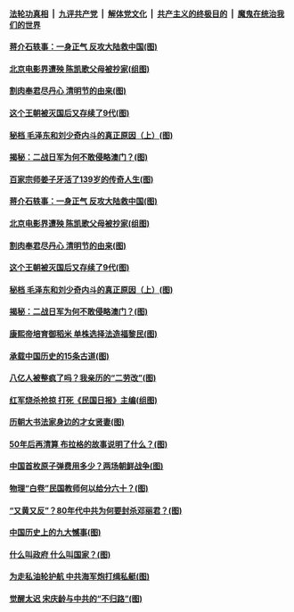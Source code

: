 ####  [法轮功真相](../../../../basic/blob/master/README.md?t=04050931) &nbsp;|&nbsp; [九评共产党](../../../../9ping.md/blob/master/README.md?t=04050931) &nbsp;|&nbsp; [解体党文化](../../../../jtdwh.md/blob/master/README.md?t=04050931)  &nbsp;|&nbsp; [共产主义的终极目的](../../../../gczydzjmd.md/blob/master/README.md?t=04050931) &nbsp;|&nbsp; [魔鬼在统治我们的世界](../../../../mgztzwmdsj.md/blob/master/README.md?t=04050931) 

#### [蒋介石轶事：一身正气 反攻大陆救中国(图)](../pages/p6/966696.md?t=04050931) 

#### [北京电影界遭殃 陈凯歌父母被抄家(组图)](../pages/p6/967217.md?t=04050931) 

#### [割肉奉君尽丹心 清明节的由来(图)](../pages/p6/966390.md?t=04050931) 

#### [这个王朝被灭国后又存续了9代(图)](../pages/p6/967688.md?t=04050931) 

#### [秘档 毛泽东和刘少奇内斗的真正原因（上）(图)](../pages/p6/966700.md?t=04050931) 

#### [揭秘：二战日军为何不敢侵略澳门？(图)](../pages/p6/966952.md?t=04050931) 

#### [百家宗师姜子牙活了139岁的传奇人生(图)](../pages/p6/967773.md?t=04050931) 

#### [蒋介石轶事：一身正气 反攻大陆救中国(图)](../pages/p6/966696.md?t=04050931) 

#### [北京电影界遭殃 陈凯歌父母被抄家(组图)](../pages/p6/967217.md?t=04050931) 

#### [割肉奉君尽丹心 清明节的由来(图)](../pages/p6/966390.md?t=04050931) 

#### [这个王朝被灭国后又存续了9代(图)](../pages/p6/967688.md?t=04050931) 

#### [秘档 毛泽东和刘少奇内斗的真正原因（上）(图)](../pages/p6/966700.md?t=04050931) 

#### [揭秘：二战日军为何不敢侵略澳门？(图)](../pages/p6/966952.md?t=04050931) 

#### [康熙帝培育御稻米 单株选择法造福黎民(图)](../pages/p6/967612.md?t=04050931) 

#### [承载中国历史的15条古道(图)](../pages/p6/967381.md?t=04050931) 

#### [八亿人被整疯了吗？我亲历的“二劳改”(图)](../pages/p6/966720.md?t=04050931) 

#### [红军烧杀抢掠 打死《民国日报》主编(组图)](../pages/p6/966822.md?t=04050931) 

#### [历朝大书法家身边的才女贤妻(图)](../pages/p6/967380.md?t=04050931) 

#### [50年后再清算 布拉格的故事说明了什么？(图)](../pages/p6/967506.md?t=04050931) 

#### [中国首枚原子弹费用多少？两场朝鲜战争(图)](../pages/p6/966276.md?t=04050931) 

#### [物理“白卷”民国教师何以给分六十？(图)](../pages/p6/966821.md?t=04050931) 

#### [“又黄又反”？80年代中共为何要封杀邓丽君？(图)](../pages/p6/966199.md?t=04050931) 

#### [中国历史上的九大憾事(图)](../pages/p6/967378.md?t=04050931) 

#### [什么叫政府 什么叫国家？(图)](../pages/p6/967032.md?t=04050931) 

#### [为走私油轮护航 中共海军炮打缉私艇(图)](../pages/p6/966218.md?t=04050931) 

#### [觉醒太迟 宋庆龄与中共的“不归路”(图)](../pages/p6/965579.md?t=04050931) 

